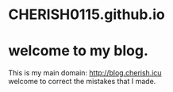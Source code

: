 # CHERISH0115.github.io
# welcome to my blog.
 This is my main domain: http://blog.cherish.icu<br>
 welcome to correct the mistakes that I made.
